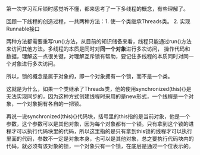 第一次学习互斥锁时感觉听不懂，都来思考了一下多线程的概念，有些理解了。

回顾一下线程的创造过程，一共两种方法：1. 使一个类继承Threads类。 2. 实现Runnable接口

两种方法都需要重写run()方法，从目前的知识储备来看，线程只能通过run()方法来访问其他方法。多线程的本质是同时对**同一个对象**进行多次访问，
操作代码和数据，理解这一点很关键，对理解互斥锁有帮助，要记住多线程的本质同时对同一个对象进行多次访问。

所以，锁的概念是属于对象的，即一个对象拥有一个锁，而不是一个类。

这就是为什么，如果一个类继承了Threads类，他的使用synchronized(this){}是无法实现同步的，因为这种方式创建线程时采用的是new形式，一个线程是一个对象，一个对象拥有各自的一把锁。

再说一说synchronized(this){}代码块，括号里的this指的是当前对象，他是一个参数，这个参数可以是其他对象，因为每个对象都有一个锁。只有拿到这个锁的进程才可以执行代码块里的代码，所以这里指的是只有拿到this锁的线程才可以执行里面的代码，参数不一定是对象本身，也可以是其他对象，总之要执行代码块内的代码，就必须有该对象的锁，一个对象只有一个锁，在底层是通过一个位表示的。
